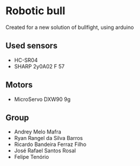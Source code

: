 # Robotic bull
Created for a new solution of bullfight, using arduino
## Used sensors
- HC-SR04
- SHARP 2y0A02 F 57
## Motors
- MicroServo DXW90 9g

## Group
- Andrey Melo Mafra
- Ryan Rangel da Silva Barros
- Ricardo Bandeira Ferraz Filho
- José Rafael Santos Rosal
- Felipe Tenório
